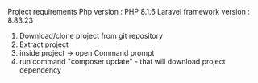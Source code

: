 Project requirements
Php version : PHP 8.1.6
Laravel framework version : 8.83.23

1) Download/clone project from git repository
2) Extract project
3) inside project -> open Command prompt
4) run command "composer update" - that will download project dependency